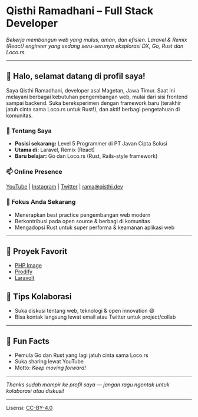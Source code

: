<!--
## Hi there 👋

**ramaID/ramaid** is a ✨ _special_ ✨ repository because its `README.md` (this file) appears on your GitHub profile.

Here are some ideas to get you started:

- 🔭 I’m currently working on ...
- 🌱 I’m currently learning ...
- 👯 I’m looking to collaborate on ...
- 🤔 I’m looking for help with ...
- 💬 Ask me about ...
- 📫 How to reach me: ...
- 😄 Pronouns: ...
- ⚡ Fun fact: ...
-->
# Qisthi Ramadhani – Full Stack Developer

*Bekerja membangun web yang mulus, aman, dan efisien. Laravel & Remix (React) engineer yang sedang seru-serunya eksplorasi DX, Go, Rust dan Loco.rs.*

---

## 👋 Halo, selamat datang di profil saya!

Saya Qisthi Ramadhani, developer asal Magetan, Jawa Timur. Saat ini melayani berbagai kebutuhan pengembangan web, mulai dari sisi frontend sampai backend. Suka bereksperimen dengan framework baru (terakhir jatuh cinta sama Loco.rs untuk Rust!), dan aktif berbagi pengetahuan di komunitas.  

### 🚀 Tentang Saya

- **Posisi sekarang:** Level 5 Programmer di PT Javan Cipta Solusi
- **Utama di:** Laravel, Remix (React)
- **Baru belajar:** Go dan Loco.rs (Rust, Rails-style framework) 

### 📫 Online Presence

[YouTube](https://youtube.com/QisthiDev) | [Instagram](https://instagram.com/qisthidev) | [Twitter](https://twitter.com/ramageek) | rama@qisthi.dev

### 🎯 Fokus Anda Sekarang

- Menerapkan best practice pengembangan web modern
- Berkontribusi pada open source & berbagi di komunitas
- Mengadopsi Rust untuk super performa & keamanan aplikasi web

---

## 📌 Proyek Favorit

- [PHP Image](https://github.com/ramaid/image)
- [Prodify](https://github.com/ramaid/prodify)
- [Laravolt](https://docs.laravolt.dev)

## 🌱 Tips Kolaborasi

- Suka diskusi tentang web, teknologi & open innovation 😄
- Bisa kontak langsung lewat email atau Twitter untuk project/collab

---

## 🚦 Fun Facts

- Pemula Go dan Rust yang lagi jatuh cinta sama Loco.rs
- Suka sharing lewat YouTube
- Motto: *Keep moving forward!*

---

_Thanks sudah mampir ke profil saya — jangan ragu ngontak untuk kolaborasi atau diskusi!_

---

Lisensi: [CC-BY-4.0](https://creativecommons.org/licenses/by/4.0/legalcode)
